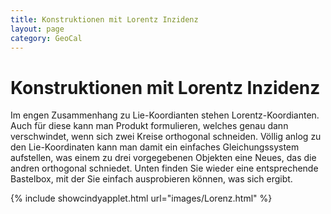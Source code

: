 ```yaml
---
title: Konstruktionen mit Lorentz Inzidenz
layout: page
category: GeoCal
---
```


# Konstruktionen mit Lorentz Inzidenz
Im engen Zusammenhang zu Lie-Koordianten stehen Lorentz-Koordianten. Auch für diese kann man Produkt formulieren, welches genau dann verschwindet, wenn sich zwei Kreise orthogonal schneiden. Völlig anlog zu den Lie-Koordinaten kann man damit ein  einfaches Gleichungssystem aufstellen, was einem zu drei vorgegebenen Objekten eine Neues, das die andren orthogonal schniedet. Unten finden Sie wieder eine entsprechende Bastelbox, mit der Sie einfach ausprobieren können, was sich ergibt.


{% include showcindyapplet.html url="images/Lorenz.html" %}

